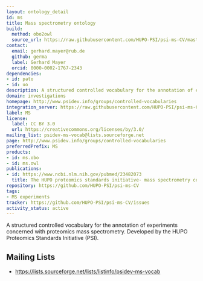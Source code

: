 ```yaml
---
layout: ontology_detail
id: ms
title: Mass spectrometry ontology
build:
  method: obo2owl
  source_url: https://raw.githubusercontent.com/HUPO-PSI/psi-ms-CV/master/psi-ms.obo
contact:
  email: gerhard.mayer@rub.de
  github: germa
  label: Gerhard Mayer
  orcid: 0000-0002-1767-2343
dependencies:
- id: pato
- id: uo
description: A structured controlled vocabulary for the annotation of experiments concerned with proteomics mass spectrometry.
domain: investigations
homepage: http://www.psidev.info/groups/controlled-vocabularies
integration_server: https://raw.githubusercontent.com/HUPO-PSI/psi-ms-CV/master
label: MS
license:
  label: CC BY 3.0
  url: https://creativecommons.org/licenses/by/3.0/
mailing_list: psidev-ms-vocab@lists.sourceforge.net
page: http://www.psidev.info/groups/controlled-vocabularies
preferredPrefix: MS
products:
- id: ms.obo
- id: ms.owl
publications:
- id: https://www.ncbi.nlm.nih.gov/pubmed/23482073
  title: The HUPO proteomics standards initiative- mass spectrometry controlled vocabulary.
repository: https://github.com/HUPO-PSI/psi-ms-CV
tags:
- MS experiments
tracker: https://github.com/HUPO-PSI/psi-ms-CV/issues
activity_status: active
---
```


A structured controlled vocabulary for the annotation of experiments concerned with proteomics mass spectrometry. Developed by the HUPO Proteomics Standards Initiative (PSI).

## Mailing Lists

 * https://lists.sourceforge.net/lists/listinfo/psidev-ms-vocab
